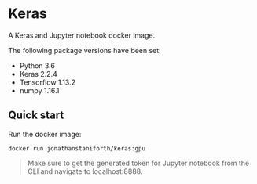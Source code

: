 # Keras

A Keras and Jupyter notebook docker image.

The following package versions have been set:
- Python 3.6
- Keras 2.2.4
- Tensorflow 1.13.2
- numpy 1.16.1

## Quick start

Run the docker image:
```
docker run jonathanstaniforth/keras:gpu
```

> Make sure to get the generated token for Jupyter notebook from the CLI and
> navigate to localhost:8888.
